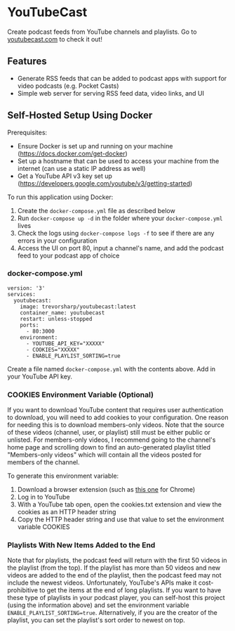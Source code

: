 # YouTubeCast

Create podcast feeds from YouTube channels and playlists. Go to [youtubecast.com](https://youtubecast.com) to check it out!

## Features

- Generate RSS feeds that can be added to podcast apps with support for video podcasts (e.g. Pocket Casts)
- Simple web server for serving RSS feed data, video links, and UI

## Self-Hosted Setup Using Docker

Prerequisites:

- Ensure Docker is set up and running on your machine (https://docs.docker.com/get-docker)
- Set up a hostname that can be used to access your machine from the internet (can use a static IP address as well)
- Get a YouTube API v3 key set up (https://developers.google.com/youtube/v3/getting-started)

To run this application using Docker:

1. Create the `docker-compose.yml` file as described below
2. Run `docker-compose up -d` in the folder where your `docker-compose.yml` lives
3. Check the logs using `docker-compose logs -f` to see if there are any errors in your configuration
4. Access the UI on port 80, input a channel's name, and add the podcast feed to your podcast app of choice

### docker-compose.yml

```
version: '3'
services:
  youtubecast:
    image: trevorsharp/youtubecast:latest
    container_name: youtubecast
    restart: unless-stopped
    ports:
      - 80:3000
    environment:
      - YOUTUBE_API_KEY="XXXXX"
      - COOKIES="XXXXX"
      - ENABLE_PLAYLIST_SORTING=true
```

Create a file named `docker-compose.yml` with the contents above. Add in your YouTube API key.

### COOKIES Environment Variable (Optional)

If you want to download YouTube content that requires user authentication to download, you will need to add cookies to your configuration. One reason for needing this is to download members-only videos. Note that the source of these videos (channel, user, or playlist) still must be either public or unlisted. For members-only videos, I recommend going to the channel's home page and scrolling down to find an auto-generated playlist titled "Members-only videos" which will contain all the videos posted for members of the channel.

To generate this environment variable:

1. Download a browser extension (such as [this one](https://chrome.google.com/webstore/detail/open-cookiestxt/gdocmgbfkjnnpapoeobnolbbkoibbcif) for Chrome)
2. Log in to YouTube
3. With a YouTube tab open, open the cookies.txt extension and view the cookies as an HTTP header string
4. Copy the HTTP header string and use that value to set the environment variable COOKIES

### Playlists With New Items Added to the End

Note that for playlists, the podcast feed will return with the first 50 videos in the playlist (from the top). If the playlist has more than 50 videos and new videos are added to the end of the playlist, then the podcast feed may not include the newest videos. Unfortunately, YouTube's APIs make it cost-prohibitive to get the items at the end of long playlists. If you want to have these type of playlists in your podcast player, you can self-host this project (using the information above) and set the environment variable `ENABLE_PLAYLIST_SORTING=true`. Alternatively, if you are the creator of the playlist, you can set the playlist's sort order to newest on top.
